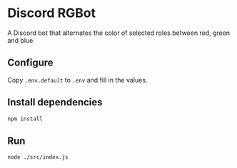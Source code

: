 # Discord RGBot

A Discord bot that alternates the color of selected roles between red, green and blue

## Configure

Copy `.env.default` to `.env` and fill in the values.

## Install dependencies

```sh 
npm install
```

## Run

```sh
node ./src/index.js
```
